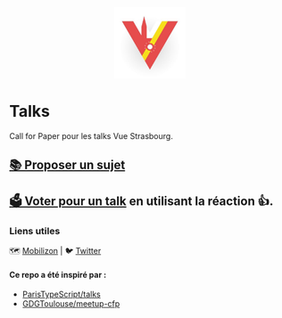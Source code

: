 <p align="center">
  <img height="128" width="128" src="./logo.jpg" alt="VueStrasbourg" />
</p>

# Talks

Call for Paper pour les talks Vue Strasbourg.

## [📚 Proposer un sujet](https://github.com/VueStrasbourg/talks/issues/new?template=talk.md)

## [🗳️ Voter pour un talk](https://github.com/VueStrasbourg/talks/issues?q=is%3Aissue+is%3Aopen+sort%3Aupdated-desc) en utilisant la réaction 👍.


### Liens utiles

🗺️ [Mobilizon](https://mobilizon.fr/@vue_strasbourg) | 🐦 [Twitter](https://twitter.com/VueStrasbourg)

#### Ce repo a été inspiré par :

- [ParisTypeScript/talks](https://github.com/ParisTypeScript/talks)
- [GDGToulouse/meetup-cfp](https://github.com/GDGToulouse/meetup-cfp)